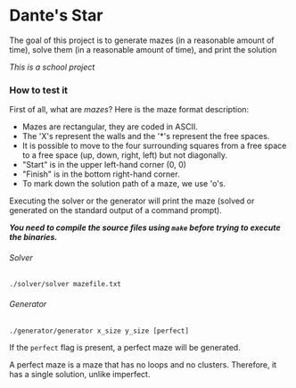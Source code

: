 # Dante's Star
The goal of this project is to generate mazes (in a reasonable amount of time), solve them (in a reasonable amount of time), and print the solution

*This is a school project*

### How to test it
First of all, what are *mazes*? Here is the maze format description:
- Mazes are rectangular, they are coded in ASCII.
- The 'X's represent the walls and the '*'s represent the free spaces.
- It is possible to move to the four surrounding squares from a free space to a free space (up, down, right, left) but not diagonally.
- "Start" is in the upper left-hand corner (0, 0)
- "Finish" is in the bottom right-hand corner.
- To mark down the solution path of a maze, we use 'o's.

Executing the solver or the generator will print the maze (solved or generated on the standard output of a command prompt).

***You need to compile the source files using `make` before trying to execute the binaries.***

###### Solver
`./solver/solver mazefile.txt`

###### Generator
`./generator/generator x_size y_size [perfect]`

If the `perfect` flag is present, a perfect maze will be generated.

A perfect maze is a maze that has no loops and no clusters. Therefore, it has a single solution, unlike imperfect. 
